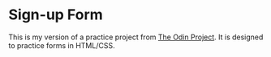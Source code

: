 # Sign-up Form

This is my version of a practice project from [The Odin Project](https://www.theodinproject.com/lessons/node-path-intermediate-html-and-css-sign-up-form). It is designed to practice forms in HTML/CSS.
